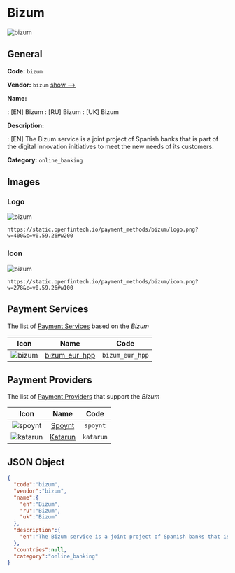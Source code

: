
# Bizum 
![bizum](https://static.openfintech.io/payment_methods/bizum/logo.png?w=400&c=v0.59.26#w200)  

## General 
**Code:** `bizum` 
 
**Vendor:** `bizum` [show -->](/vendors/bizum/) 
 
**Name:** 
 
:	[EN] Bizum 
:	[RU] Bizum 
:	[UK] Bizum 
 
**Description:** 
 
: [EN] The Bizum service is a joint project of Spanish banks that is part of the digital innovation initiatives to meet the new needs of its customers. 
 
**Category:** `online_banking` 
 

## Images 

### Logo 
![bizum](https://static.openfintech.io/payment_methods/bizum/logo.png?w=400&c=v0.59.26#w200)  

```
https://static.openfintech.io/payment_methods/bizum/logo.png?w=400&c=v0.59.26#w200
```  

### Icon 
![bizum](https://static.openfintech.io/payment_methods/bizum/icon.png?w=278&c=v0.59.26#w100)  

```
https://static.openfintech.io/payment_methods/bizum/icon.png?w=278&c=v0.59.26#w100
```  

## Payment Services 
 
The list of [Payment Services](/payment-services/) based on the _Bizum_ 

|Icon|Name|Code| 
|:---:|:---:|:---:| 
|![bizum](https://static.openfintech.io/payment_methods/bizum/icon.png?w=278&c=v0.59.26#w100) |[bizum_eur_hpp](/payment-services/bizum_eur_hpp/)|`bizum_eur_hpp`| 
 

## Payment Providers 
 
The list of [Payment Providers](/payment-providers/) that support the _Bizum_ 

|Icon|Name|Code| 
|:---:|:---:|:---:| 
|![spoynt](https://static.openfintech.io/payment_providers/spoynt/icon.svg?w=278&c=v0.59.26#w100) |[Spoynt](/payment-providers/spoynt/)|`spoynt`| 
|![katarun](https://static.openfintech.io/payment_providers/katarun/icon.png?w=278&c=v0.59.26#w100) |[Katarun](/payment-providers/katarun/)|`katarun`| 
 

## JSON Object 

```json
{
  "code":"bizum",
  "vendor":"bizum",
  "name":{
    "en":"Bizum",
    "ru":"Bizum",
    "uk":"Bizum"
  },
  "description":{
    "en":"The Bizum service is a joint project of Spanish banks that is part of the digital innovation initiatives to meet the new needs of its customers."
  },
  "countries":null,
  "category":"online_banking"
}
```  
